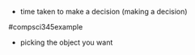 - time taken to make a decision (making a decision)

#compsci345example 
- picking the object you want